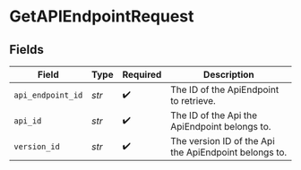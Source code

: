 # GetAPIEndpointRequest


## Fields

| Field                                                 | Type                                                  | Required                                              | Description                                           |
| ----------------------------------------------------- | ----------------------------------------------------- | ----------------------------------------------------- | ----------------------------------------------------- |
| `api_endpoint_id`                                     | *str*                                                 | :heavy_check_mark:                                    | The ID of the ApiEndpoint to retrieve.                |
| `api_id`                                              | *str*                                                 | :heavy_check_mark:                                    | The ID of the Api the ApiEndpoint belongs to.         |
| `version_id`                                          | *str*                                                 | :heavy_check_mark:                                    | The version ID of the Api the ApiEndpoint belongs to. |